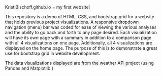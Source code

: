 KristiBischoff.github.io = my first website!

This repository is a demo of HTML, CSS, and bootstrap grid for a website that holds previous project visualizations. A responsive dropdown navigation (menu) bar was coded for ease of viewing the various analyses and the ability to go back and forth to any page desired. Each visualization will have its own page with a summary in addition to a comparison page with all 4 visualizations on one page. Additionally, all 4 visualizations are displayed on the home page. The purpose of this is to demonstrate a great use for bootstrap grid in website development.

The data visualizations displayed are from the weather API project (using Pandas and Matplotlib.) 
